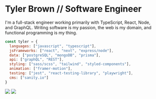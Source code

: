 # Tyler Brown // Software Engineer

I'm a full-stack engineer working primarily with TypeScript, React, Node, and GraphQL. Writing software is my passion, the web is my domain, and functional programming is my thing.

```javascript
const tyler = {
  languages: ["javascript", "typescript"],
  jsFrameworks: ["react", "next", "express/node"],
  data: ["postgreSQL", "mongoDB", "prisma"],
  api: ["graphQL", "REST"],
  styling: ["sass/scss", "tailwind", "styled-components"],
  animation: ["framer-motion"],
  testing: ["jest", "react-testing-library", "playwright"],
  cms: ["sanity.io"]
}
```

<a href="https://linkedin.com/in/tylerbrowndev/"><img src="https://img.shields.io/badge/LinkedIn-0077B5?style=for-the-badge&logo=linkedin&logoColor=white" /></a>
<a href="https://twitter.com/t_brown11b"><img src="https://img.shields.io/badge/Twitter-1DA1F2?style=for-the-badge&logo=twitter&logoColor=white" /></a>
